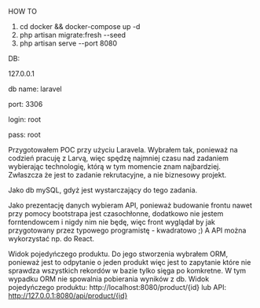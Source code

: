 HOW TO

1. cd docker && docker-compose up -d
2. php artisan migrate:fresh --seed
3. php artisan serve --port 8080


DB:
<p>127.0.0.1</p>
<p>db name: laravel</p> 
<p>port: 3306</p>
<p>login: root</p>
<p>pass: root</p>

Przygotowałem POC przy użyciu Laravela. Wybrałem tak, ponieważ na codzień pracuję z Larvą, więc spędzę najmniej czasu nad zadaniem wybierając technologię, którą w tym momencie znam najbardziej. Zwłaszcza że jest to zadanie rekrutacyjne, a nie biznesowy projekt. 

Jako db mySQL, gdyż jest wystarczający do tego zadania.

Jako prezentację danych wybieram API, ponieważ budowanie frontu nawet przy pomocy bootstrapa jest czasochłonne, dodatkowo nie jestem forntendowcem i nigdy nim nie będę, więc front wyglądał by jak przygotowany przez typowego programistę - kwadratowo ;)
A API można wykorzystać np. do React.

Widok pojedyńczego produktu. Do jego stworzenia wybrałem ORM, ponieważ jest to odpytanie o jeden produkt więc jest to zapytanie które nie sprawdza wszystkich rekordów w bazie tylko sięga po komkretne. W tym wypadku ORM nie spowalnia pobierania wyników z db.
Widok pojedyńczego produktu: http://localhost:8080/product/{id} lub API: http://127.0.0.1:8080/api/product/{id}
